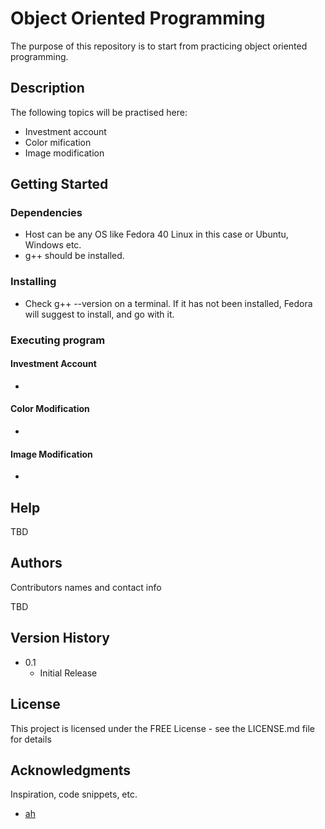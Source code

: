 # Object Oriented Programming

The purpose of this repository is to start from practicing object oriented programming.

## Description

The following topics will be practised here:
* Investment account
* Color mification
* Image modification

## Getting Started

### Dependencies

* Host can be any OS like Fedora 40 Linux in this case or Ubuntu, Windows etc.  
* g++ should be installed.

### Installing

* Check g++ --version on a terminal. If it has not been installed, Fedora will suggest to install, and go with it.

### Executing program

#### Investment Account

* 

#### Color Modification

* 

#### Image Modification

*

## Help

TBD

## Authors

Contributors names and contact info

TBD

## Version History

* 0.1
    * Initial Release

## License

This project is licensed under the FREE License - see the LICENSE.md file for details

## Acknowledgments

Inspiration, code snippets, etc.
* [ah](https://github.com/ahasanzadeh/)